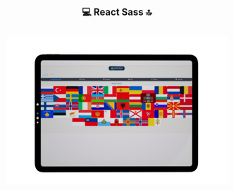
<div align="center"><br>
        <h2> 💻 React Sass 🔝</h2><br>

<img src="https://github.com/Mika73100/API_drapeaux_REACT_SASS/blob/master/public/1637.png" />
        
</div>
